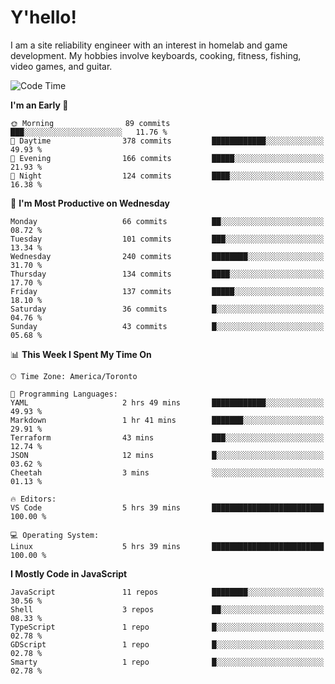 # Y'hello!
I am a site reliability engineer with an interest in homelab and game development.
My hobbies involve keyboards, cooking, fitness, fishing, video games, and guitar.

<!--START_SECTION:waka-->
![Code Time](http://img.shields.io/badge/Code%20Time-35%20hrs%2020%20mins-blue)

**I'm an Early 🐤** 

```text
🌞 Morning                89 commits          ███░░░░░░░░░░░░░░░░░░░░░░   11.76 % 
🌆 Daytime                378 commits         ████████████░░░░░░░░░░░░░   49.93 % 
🌃 Evening                166 commits         █████░░░░░░░░░░░░░░░░░░░░   21.93 % 
🌙 Night                  124 commits         ████░░░░░░░░░░░░░░░░░░░░░   16.38 % 
```
📅 **I'm Most Productive on Wednesday** 

```text
Monday                   66 commits          ██░░░░░░░░░░░░░░░░░░░░░░░   08.72 % 
Tuesday                  101 commits         ███░░░░░░░░░░░░░░░░░░░░░░   13.34 % 
Wednesday                240 commits         ████████░░░░░░░░░░░░░░░░░   31.70 % 
Thursday                 134 commits         ████░░░░░░░░░░░░░░░░░░░░░   17.70 % 
Friday                   137 commits         █████░░░░░░░░░░░░░░░░░░░░   18.10 % 
Saturday                 36 commits          █░░░░░░░░░░░░░░░░░░░░░░░░   04.76 % 
Sunday                   43 commits          █░░░░░░░░░░░░░░░░░░░░░░░░   05.68 % 
```


📊 **This Week I Spent My Time On** 

```text
🕑︎ Time Zone: America/Toronto

💬 Programming Languages: 
YAML                     2 hrs 49 mins       ████████████░░░░░░░░░░░░░   49.93 % 
Markdown                 1 hr 41 mins        ███████░░░░░░░░░░░░░░░░░░   29.91 % 
Terraform                43 mins             ███░░░░░░░░░░░░░░░░░░░░░░   12.74 % 
JSON                     12 mins             █░░░░░░░░░░░░░░░░░░░░░░░░   03.62 % 
Cheetah                  3 mins              ░░░░░░░░░░░░░░░░░░░░░░░░░   01.13 % 

🔥 Editors: 
VS Code                  5 hrs 39 mins       █████████████████████████   100.00 % 

💻 Operating System: 
Linux                    5 hrs 39 mins       █████████████████████████   100.00 % 
```

**I Mostly Code in JavaScript** 

```text
JavaScript               11 repos            ████████░░░░░░░░░░░░░░░░░   30.56 % 
Shell                    3 repos             ██░░░░░░░░░░░░░░░░░░░░░░░   08.33 % 
TypeScript               1 repo              █░░░░░░░░░░░░░░░░░░░░░░░░   02.78 % 
GDScript                 1 repo              █░░░░░░░░░░░░░░░░░░░░░░░░   02.78 % 
Smarty                   1 repo              █░░░░░░░░░░░░░░░░░░░░░░░░   02.78 % 
```




<!--END_SECTION:waka-->
